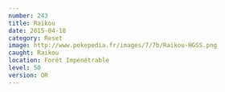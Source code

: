 ```yaml
---
number: 243
title: Raikou
date: 2015-04-18
category: Reset
image: http://www.pokepedia.fr/images/7/7b/Raikou-HGSS.png
caught: Raikou
location: Forêt Impénétrable
level: 50
version: OR
---
```

